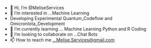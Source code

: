 - 👋 Hi, I’m @MeliseServices
- 👀 I’m interested in ...Machine Learning
- Developing Experimental Quantum_Codeflow and OmicronIota_Development
- 🌱 I’m currently learning ... Machine Learning Python and R Coding
- 💞️ I’m looking to collaborate on ...Chat Bots
- 📫 How to reach me ...Melise.Services@gmail.com

<!---
MeliseServices/MeliseServices is a ✨ special ✨ repository because its `README.md` (this file) appears on your GitHub profile.
You can click the Preview link to take a look at your changes.
--->
